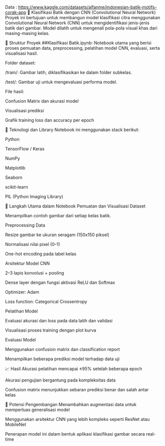 Data : https://www.kaggle.com/datasets/alfanme/indonesian-batik-motifs-corak-app
🧵 Klasifikasi Batik dengan CNN (Convolutional Neural Network)
Proyek ini bertujuan untuk membangun model klasifikasi citra menggunakan Convolutional Neural Network (CNN) untuk mengidentifikasi jenis-jenis batik dari gambar. Model dilatih untuk mengenali pola-pola visual khas dari masing-masing kelas.

📂 Struktur Proyek
##Klasifikasi Batik.ipynb: Notebook utama yang berisi proses pemuatan data, preprocessing, pelatihan model CNN, evaluasi, serta visualisasi hasil.

Folder dataset:

/train/: Gambar latih, diklasifikasikan ke dalam folder subkelas.

/test/: Gambar uji untuk mengevaluasi performa model.

File hasil:

Confusion Matrix dan akurasi model

Visualisasi prediksi

Grafik training loss dan accuracy per epoch

🔧 Teknologi dan Library
Notebook ini menggunakan stack berikut:

Python

TensorFlow / Keras

NumPy

Matplotlib

Seaborn

scikit-learn

PIL (Python Imaging Library)

🚀 Langkah Utama dalam Notebook
Pemuatan dan Visualisasi Dataset

Menampilkan contoh gambar dari setiap kelas batik.

Preprocessing Data

Resize gambar ke ukuran seragam (150x150 piksel)

Normalisasi nilai pixel (0–1)

One-hot encoding pada label kelas

Arsitektur Model CNN

2–3 lapis konvolusi + pooling

Dense layer dengan fungsi aktivasi ReLU dan Softmax

Optimizer: Adam

Loss function: Categorical Crossentropy

Pelatihan Model

Evaluasi akurasi dan loss pada data latih dan validasi

Visualisasi proses training dengan plot kurva

Evaluasi Model

Menggunakan confusion matrix dan classification report

Menampilkan beberapa prediksi model terhadap data uji

📈 Hasil
Akurasi pelatihan mencapai ±95% setelah beberapa epoch

Akurasi pengujian bergantung pada kompleksitas data

Confusion matrix menunjukkan sebaran prediksi benar dan salah antar kelas

🧠 Potensi Pengembangan
Menambahkan augmentasi data untuk memperluas generalisasi model

Menggunakan arsitektur CNN yang lebih kompleks seperti ResNet atau MobileNet

Penerapan model ini dalam bentuk aplikasi klasifikasi gambar secara real-time
